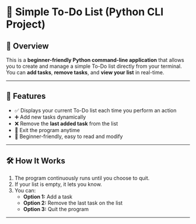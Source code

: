 # 📝 Simple To-Do List (Python CLI Project)

## 📌 Overview

This is a **beginner-friendly Python command-line application** that allows you to create and manage a simple To-Do list directly from your terminal.  
You can **add tasks**, **remove tasks**, and **view your list** in real-time.

---

## 🚀 Features

- ✅ Displays your current To-Do list each time you perform an action  
- ➕ Add new tasks dynamically  
- ❌ Remove the **last added task** from the list  
- 🛑 Exit the program anytime  
- 🧠 Beginner-friendly, easy to read and modify

---

## 🛠️ How It Works

1. The program continuously runs until you choose to quit.  
2. If your list is empty, it lets you know.  
3. You can:
   - **Option 1:** Add a task
   - **Option 2:** Remove the last task on the list
   - **Option 3:** Quit the program

---

